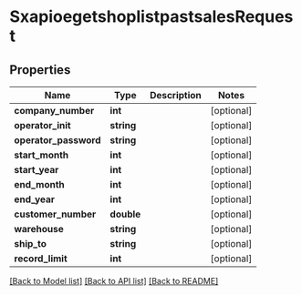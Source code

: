 # SxapioegetshoplistpastsalesRequest

## Properties
Name | Type | Description | Notes
------------ | ------------- | ------------- | -------------
**company_number** | **int** |  | [optional] 
**operator_init** | **string** |  | [optional] 
**operator_password** | **string** |  | [optional] 
**start_month** | **int** |  | [optional] 
**start_year** | **int** |  | [optional] 
**end_month** | **int** |  | [optional] 
**end_year** | **int** |  | [optional] 
**customer_number** | **double** |  | [optional] 
**warehouse** | **string** |  | [optional] 
**ship_to** | **string** |  | [optional] 
**record_limit** | **int** |  | [optional] 

[[Back to Model list]](../README.md#documentation-for-models) [[Back to API list]](../README.md#documentation-for-api-endpoints) [[Back to README]](../README.md)


